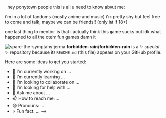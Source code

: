 &nbsp;
 hey ponytown people this is all u need to know about me:

i'm in a lot of fandoms (mostly anime and music) i'm pretty shy but feel free to come and talk, maybe we can be friends!! (only int if 18+)

one last thing to mention is that i actually think this game sucks but idk what happened to all the otehr fun games damn it

![spare-the-symptahy-jerma](https://github.com/user-attachments/assets/4a0058b4-2492-4357-aac2-c25de3214ad4) 
**forbidden-rain/forbidden-rain** is a ✨ _special_ ✨ repository because its `README.md` (this file) appears on your GitHub profile.

Here are some ideas to get you started:

- 🔭 I’m currently working on ...
- 🌱 I’m currently learning ...
- 👯 I’m looking to collaborate on ...
- 🤔 I’m looking for help with ...
- 💬 Ask me about ...
- 📫 How to reach me: ...
- 😄 Pronouns: ...
- ⚡ Fun fact: ...
-->
